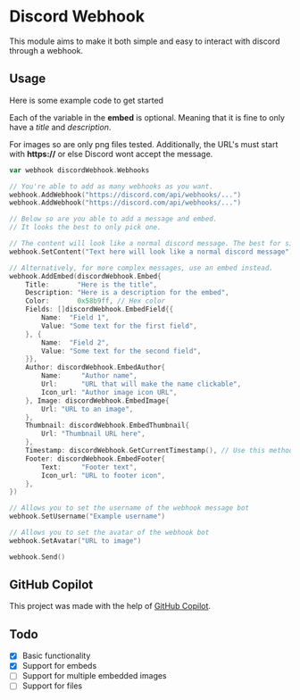 # Discord Webhook

This module aims to make it both simple and easy to interact with discord through a webhook.


## Usage

Here is some example code to get started

Each of the variable in the **embed** is optional. 
Meaning that it is fine to only have a *title* and *description*.

For images so are only png files tested.
Additionally, the URL's must start with **https://** or else Discord wont accept the message.

```go
var webhook discordWebhook.Webhooks

// You're able to add as many webhooks as you want.
webhook.AddWebhook("https://discord.com/api/webhooks/...")
webhook.AddWebhook("https://discord.com/api/webhooks/...")

// Below so are you able to add a message and embed. 
// It looks the best to only pick one.

// The content will look like a normal discord message. The best for simple messages
webhook.SetContent("Text here will look like a normal discord message")

// Alternatively, for more complex messages, use an embed instead.
webhook.AddEmbed(discordWebhook.Embed{
	Title:       "Here is the title",
	Description: "Here is a description for the embed",
	Color:       0x58b9ff, // Hex color
	Fields: []discordWebhook.EmbedField{{
		Name:  "Field 1",
		Value: "Some text for the first field",
	}, {
		Name:  "Field 2",
		Value: "Some text for the second field",
	}},
	Author: discordWebhook.EmbedAuthor{
		Name:     "Author name",
		Url:      "URL that will make the name clickable",
		Icon_url: "Author image icon URL",
	}, Image: discordWebhook.EmbedImage{
		Url: "URL to an image",
	},
	Thumbnail: discordWebhook.EmbedThumbnail{
		Url: "Thumbnail URL here",
	},
	Timestamp: discordWebhook.GetCurrentTimestamp(), // Use this method to generate a timestamp for the current time
	Footer: discordWebhook.EmbedFooter{
		Text:     "Footer text",
		Icon_url: "URL to footer icon",
	},
})

// Allows you to set the username of the webhook message bot
webhook.SetUsername("Example username")

// Allows you to set the avatar of the webhook bot
webhook.SetAvatar("URL to image")

webhook.Send()
```

## GitHub Copilot

This project was made with the help of [GitHub Copilot](https://copilot.github.com/).

## Todo

- [X] Basic functionality
- [X] Support for embeds
- [ ] Support for multiple embedded images
- [ ] Support for files
